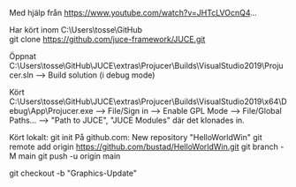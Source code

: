 Med hjälp från https://www.youtube.com/watch?v=JHTcLVOcnQ4...

Har kört inom C:\Users\tosse\GitHub\
git clone https://github.com/juce-framework/JUCE.git

Öppnat
C:\Users\tosse\GitHub\JUCE\extras\Projucer\Builds\VisualStudio2019\Projucer.sln
--> Build solution (i debug mode)

Kört
C:\Users\tosse\GitHub\JUCE\extras\Projucer\Builds\VisualStudio2019\x64\Debug\App\Projucer.exe
--> File/Sign in --> Enable GPL Mode
--> File/Global Paths... --> "Path to JUCE", "JUCE Modules" där det klonades in.

Kört lokalt: 
    git init
På github.com: 
    New repository "HelloWorldWin"
    git remote add origin https://github.com/bustad/HelloWorldWin.git
    git branch -M main
    git push -u origin main

git checkout -b "Graphics-Update"

